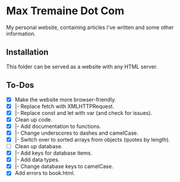 Max Tremaine Dot Com
====================

My personal website, containing articles I've written and some other information.

Installation
------------

This folder can be served as a website with any HTML server.

To-Dos
------

- [x] Make the website more browser-friendly.
- [x] |- Replace fetch with XMLHTTPRequest.
- [x] |- Replace const and let with var (and check for issues).
- [x] Clean up code.
- [x] |- Add documentation to functions.
- [x] |- Change underscores to dashes and camelCase.
- [x] |- Switch over to sorted arrays from objects (quotes by length).
- [ ] Clean up database.
- [x] |- Add keys for database items.
- [x] |- Add data types.
- [x] |- Change database keys to camelCase.
- [x] Add errors to book.html.
